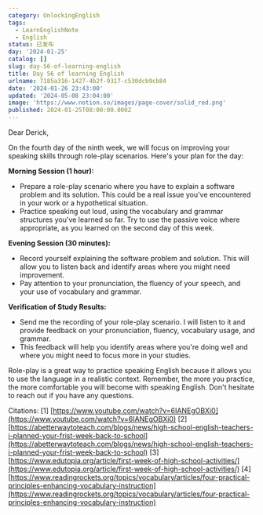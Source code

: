 ```yaml
---
category: UnlockingEnglish
tags:
  - LearnEnglishNote
  - English
status: 已发布
day: '2024-01-25'
catalog: []
slug: day-56-of-learning-english
title: Day 56 of learning English
urlname: 7185a316-1427-4b2f-9317-c530dcb9cb84
date: '2024-01-26 23:43:00'
updated: '2024-05-08 23:04:00'
image: 'https://www.notion.so/images/page-cover/solid_red.png'
published: 2024-01-25T08:00:00.000Z
---
```


Dear Derick,


On the fourth day of the ninth week, we will focus on improving your speaking skills through role-play scenarios. Here's your plan for the day:


**Morning Session (1 hour):**

- Prepare a role-play scenario where you have to explain a software problem and its solution. This could be a real issue you've encountered in your work or a hypothetical situation.
- Practice speaking out loud, using the vocabulary and grammar structures you've learned so far. Try to use the passive voice where appropriate, as you learned on the second day of this week.

**Evening Session (30 minutes):**

- Record yourself explaining the software problem and solution. This will allow you to listen back and identify areas where you might need improvement.
- Pay attention to your pronunciation, the fluency of your speech, and your use of vocabulary and grammar.

**Verification of Study Results:**

- Send me the recording of your role-play scenario. I will listen to it and provide feedback on your pronunciation, fluency, vocabulary usage, and grammar.
- This feedback will help you identify areas where you're doing well and where you might need to focus more in your studies.

Role-play is a great way to practice speaking English because it allows you to use the language in a realistic context. Remember, the more you practice, the more comfortable you will become with speaking English. Don't hesitate to reach out if you have any questions.


Citations:
[1] [https://www.youtube.com/watch?v=6IANEgOBXi0](https://www.youtube.com/watch?v=6IANEgOBXi0)
[2] [https://abetterwaytoteach.com/blogs/news/high-school-english-teachers-i-planned-your-frist-week-back-to-school](https://abetterwaytoteach.com/blogs/news/high-school-english-teachers-i-planned-your-frist-week-back-to-school)
[3] [https://www.edutopia.org/article/first-week-of-high-school-activities/](https://www.edutopia.org/article/first-week-of-high-school-activities/)
[4] [https://www.readingrockets.org/topics/vocabulary/articles/four-practical-principles-enhancing-vocabulary-instruction](https://www.readingrockets.org/topics/vocabulary/articles/four-practical-principles-enhancing-vocabulary-instruction)

